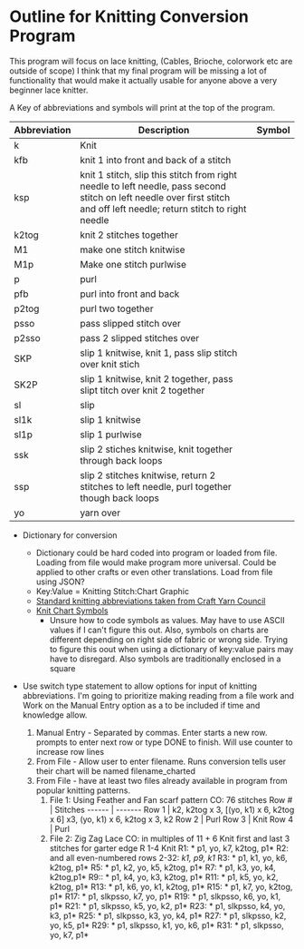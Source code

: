 # Outline for Knitting Conversion Program


This program will focus on lace knitting, (Cables, Brioche, colorwork etc are outside of scope)
I think that my final program will be missing a lot of functionality that would make it actually usable for anyone above a very beginner lace knitter.

A Key of abbreviations and symbols will print at the top of the program.

Abbreviation | Description | Symbol
-------------|-------------|-------
k | Knit | 
kfb | knit 1 into front and back of a stitch |
ksp |	knit 1 stitch, slip this stitch from right needle to left needle, pass second stitch on left needle over first stitch and off left needle; return stitch to right needle |
k2tog | knit 2 stitches together |
M1 | make one stitch knitwise |
M1p | Make one stitch purlwise |
p | purl |
pfb | purl into front and back |
p2tog | purl two together |
psso | pass slipped stitch over |
p2sso | pass 2 slipped stitches over |
SKP | slip 1 knitwise, knit 1, pass slip stitch over knit stich |
SK2P | slip 1 knitwise, knit 2 together, pass slipt titch over knit 2 together |
sl | slip |
sl1k | slip 1 knitwise |
sl1p | slip 1 purlwise |
ssk | slip 2 stiches knitwise, knit together through back loops |
ssp | slip 2 stitches knitwise, return 2 stitches to left needle, purl together though back loops |
yo | yarn over |



* Dictionary for conversion
  * Dictionary could be hard coded into program or loaded from file.  Loading from file would make program more universal. Could be applied to other crafts or even other translations. Load from file using JSON?
  * Key:Value = Knitting Stitch:Chart Graphic
  * [Standard knitting abbreviations taken from Craft Yarn Council](https://www.craftyarncouncil.com/standards/knitting-abbreviations)
  * [Knit Chart Symbols](https://www.craftyarncouncil.com/standards/knit-chart-symbols)
    * Unsure how to code symbols as values.  May have to use ASCII values if I can't figure this out. Also, symbols on charts are different depending on right side of fabric or wrong side.  Trying to figure this oout when using a dictionary of key:value pairs may have to disregard. Also symbols are traditionally enclosed in a square 
  
  
* Use switch type statement to allow options for  input of knitting abbreviations.  I'm going to prioritize making reading from a file work and Work on the Manual Entry option as a to be included if time and knowledge allow. 
    1. Manual Entry  - Separated by commas.  Enter starts a new row. prompts to enter next row or type DONE to finish. 
      Will use counter to increase row lines
    1. From File - Allow user to enter filename.  Runs conversion tells user their chart will be named filename_charted
    1. From File - have at least two files already available in program from popular knitting patterns. 
         1. File 1: Using Feather and Fan scarf pattern
          CO: 76 stitches
          Row # | Stitches
          ------ | -------
          Row 1 | k2, k2tog x 3, [(yo, k1) x 6, k2tog x 6] x3, (yo, k1) x 6, k2tog x 3, k2
          Row 2 | Purl
          Row 3 | Knit
          Row 4 | Purl
       1.  File 2: Zig Zag Lace
          CO: in multiples of 11 + 6
          Knit first and last 3 stitches for garter edge
          R 1-4 Knit
          R1: * p1, yo, k7, k2tog, p1*
          R2: and all even-numbered rows 2-32: *k1, p9, k1*
          R3: * p1, k1, yo, k6, k2tog, p1*
          R5: * p1, k2, yo, k5, k2tog, p1*
          R7: * p1, k3, yo, k4, k2tog,p1*
          R9:: * p1, k4, yo, k3, k2tog, p1*
          R11: * p1, k5, yo, k2, k2tog, p1*
          R13: * p1, k6, yo, k1, k2tog, p1*
          R15: * p1, k7, yo, k2tog, p1*
          R17: * p1, slkpsso, k7, yo, p1*
          R19: * p1, slkpsso, k6, yo, k1, p1*
          R21: * p1, slkpsso, k5, yo, k2, p1*
          R23: * p1, slkpsso, k4, yo, k3, p1*
          R25: * p1, slkpsso, k3, yo, k4, p1*
          R27: * p1, slkpsso, k2, yo, k5, p1*
          R29: * p1, slkpsso, k1, yo, k6, p1*
          R31: * p1, slkpsso, yo, k7, p1*
